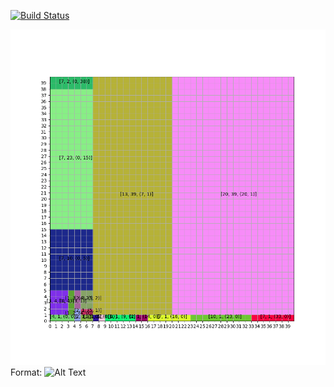 [![Build Status](https://travis-ci.com/igorpejic/bin-pack.svg?branch=master)](https://travis-ci.com/igorpejic/bin-pack)

![GitHub Logo](/viz/Figure_1-1.png)
Format: ![Alt Text](url)
